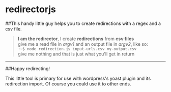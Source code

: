 # redirectorjs

##This handy little guy helps you to create redirections with a regex and a csv file. 

> **I am the redirector**, I create **redirections** from **csv files**\
> give me a read file in _argv1_ and an output file in _argv2_, like so:\
> `:~$ node redirection.js input-urls.csv my-output.csv`\
> give me nothing and that is just what you'll get in return


---

##Happy redirecting!

This little tool is primary for use with wordpress's yoast plugin and its redirection import. 
Of course you could use it to other ends.